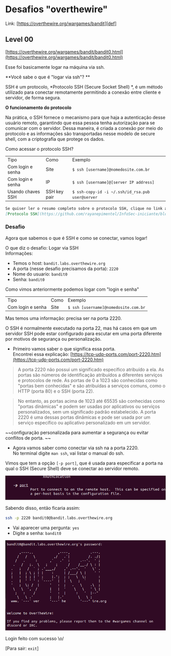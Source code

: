 # Desafios "overthewire"

Link: [https://overthewire.org/wargames/bandit][def]

[def]: https://overthewire.org/wargames/bandit

## Level 00

[https://overthewire.org/wargames/bandit/bandit0.html](https://overthewire.org/wargames/bandit/bandit0.html)

Esse foi basicamente logar na máquina via ssh.

**Você sabe o que é "logar via ssh"? **

SSH é um protocolo, *Protocolo SSH (Secure Socket Shell) *, é um método utilizado para conectar remotamente permitindo a conexão entre cliente e servidor, de forma segura.

**O funcionamento do protocolo**

Na prática, o SSH fornece o mecanismo para que haja a autenticação desse usuário remoto, garantindo que essa pessoa tenha autorização para se comunicar com o servidor. Dessa maneira, é criada a conexão por meio do protocolo e as informações são transportadas nesse modelo de secure shell, com a criptografia que protege os dados.

Como acessar o protocolo SSH?
		
| | | |
|--|--|--|
|Tipo| Como| Exemplo |
|Com login e senha|Site |```$ ssh [username]@nomedosite.com.br```|
|Com login e senha| IP |```$ ssh [username]@[server IP address]``` |
|Usando chaves SSH |SSH key pair|```$ ssh-copy-id -i ~/.ssh/id_rsa.pub user@server``` |


```md
Se quiser ler o resumo completo sobre o protocolo SSH, clique no link a seguir. Leia as referencias que eu deixei também.
[Protocolo SSH](https://github.com/rayanepimentel/InfoSec-iniciante/blob/main/redes/redes-iniciante/parte1/1.protocolosDeRede.md#7-ssh)

```
### Desafio

Agora que sabemos o que é SSH e como se conectar, vamos logar!

O que diz o desafio: Logar via SSH <br>
Informações:

- Temos o host: `bandit.labs.overthewire.org`
- A porta (nesse desafio precisamos da porta): `2220`
- Nome do usuario: `bandit0`
- Senha: `bandit0`

Como vimos anteriormente podemos logar com "login e senha"

| | | |
|--|--|--|
|Tipo| Como| Exemplo |
|Com login e senha|Site |```$ ssh [username]@nomedosite.com.br```|

Mas temos uma informação: precisa ser na porta 2220. 

O SSH é normalmente executado na porta 22, mas há casos em que um servidor SSH pode estar configurado para escutar em uma porta diferente por motivos de segurança ou personalização.  

- Primeiro vamos saber o que significa essa porta. <br>
Encontrei essa explicação: [https://tcp-udp-ports.com/port-2220.htm](https://tcp-udp-ports.com/port-2220.htm) <br>

> A porta 2220 não possui um significado específico atribuído a ela. As portas são números de identificação atribuídos a diferentes serviços e protocolos de rede. As portas de 0 a 1023 são conhecidas como "portas bem conhecidas" e são atribuídas a serviços comuns, como o HTTP (porta 80) e o SSH (porta 22).

> No entanto, as portas acima de 1023 até 65535 são conhecidas como "portas dinâmicas" e podem ser usadas por aplicativos ou serviços personalizados, sem um significado padrão estabelecido. A porta 2220 é uma dessas portas dinâmicas e pode ser usada por um serviço específico ou aplicativo personalizado em um servidor.

 ~~configuração personalizada para aumentar a segurança ou evitar conflitos de porta.
~~
- Agora vamos saber como conectar via ssh na a porta 2220.<br>
No terminal digite `man ssh`, vai listar o manual do ssh.


Vimos que tem a opção `[-p port]`, que é usada para especificar a porta na qual o SSH (Secure Shell) deve se conectar ao servidor remoto.

![porta ](../img/-port.png)

Sabendo disso, então ficaria assim:

```bash
ssh -p 2220 bandit0@bandit.labs.overthewire.org 
```
- Vai aparecer uma pergunta: `yes`
- Digite a senha: `bandit0`

![login](../img/b0.png)


Login feito com sucesso \o/

[Para sair: `exit`]
